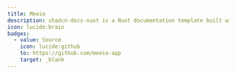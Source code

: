 ```yaml
---
title: Meeio
description: shadcn-docs-nuxt is a Nuxt documentation template built with Nuxt Content and shadcn-vue.
icon: lucide:brain
badges:
  - value: Source
    icon: lucide:github
    to: https://github.com/meeio-app
    target: _blank
---
```

